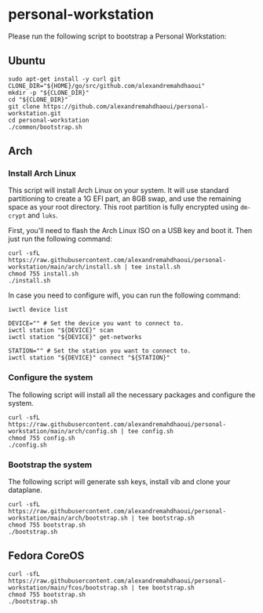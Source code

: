 # personal-workstation

Please run the following script to bootstrap a Personal Workstation:

## Ubuntu

```shell
sudo apt-get install -y curl git
CLONE_DIR="${HOME}/go/src/github.com/alexandremahdhaoui"
mkdir -p "${CLONE_DIR}"
cd "${CLONE_DIR}"
git clone https://github.com/alexandremahdhaoui/personal-workstation.git
cd personal-workstation
./common/bootstrap.sh
```

## Arch

### Install Arch Linux

This script will install Arch Linux on your system. It will use standard partitioning to create a 1G EFI part, an 8GB
swap, and use the remaining space as your root directory. This root partition is fully encrypted using `dm-crypt` and
`luks`.

First, you'll need to flash the Arch Linux ISO on a USB key and boot it.
Then just run the following command:

```shell
curl -sfL https://raw.githubusercontent.com/alexandremahdhaoui/personal-workstation/main/arch/install.sh | tee install.sh
chmod 755 install.sh
./install.sh
```

In case you need to configure wifi, you can run the following command:

```shell
iwctl device list

DEVICE="" # Set the device you want to connect to.
iwctl station "${DEVICE}" scan
iwctl station "${DEVICE}" get-networks

STATION="" # Set the station you want to connect to.
iwctl station "${DEVICE}" connect "${STATION}"
```

### Configure the system

The following script will install all the necessary packages and configure the system.

```shell
curl -sfL https://raw.githubusercontent.com/alexandremahdhaoui/personal-workstation/main/arch/config.sh | tee config.sh
chmod 755 config.sh
./config.sh
```

### Bootstrap the system

The following script will generate ssh keys, install vib and clone your dataplane.

```shell
curl -sfL https://raw.githubusercontent.com/alexandremahdhaoui/personal-workstation/main/arch/bootstrap.sh | tee bootstrap.sh
chmod 755 bootstrap.sh
./bootstrap.sh
```

## Fedora CoreOS

```shell
curl -sfL https://raw.githubusercontent.com/alexandremahdhaoui/personal-workstation/main/fcos/bootstrap.sh | tee bootstrap.sh
chmod 755 bootstrap.sh
./bootstrap.sh
```
